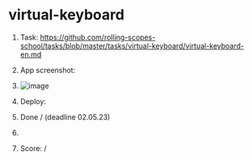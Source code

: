 # virtual-keyboard

1. Task:
  https://github.com/rolling-scopes-school/tasks/blob/master/tasks/virtual-keyboard/virtual-keyboard-en.md
  
2. App screenshot:
3. 
   ![image](https://user-images.githubusercontent.com/119819551/235529903-5cf13185-d7e7-4362-ae81-90d6c9069724.png)
   
3. Deploy:  
   
4. Done / (deadline 02.05.23)
5. 
6. Score: /
